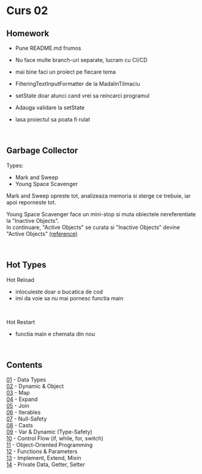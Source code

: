 # Curs 02
  
## Homework

- Pune README.md frumos
- Nu face multe branch-uri separate, lucram cu CI/CD
- mai bine faci un proiect pe fiecare tema 

- FilteringTextInputFormatter de la MadalinTilmaciu
- setState doar atunci cand vrei sa reincarci programul
- Adauga validare la setState
- lasa proiectul sa poata fi rulat

<br>

## Garbage Collector

Types:
- Mark and Sweep
- Young Space Scavenger

Mark and Sweep opreste tot, analizeaza memoria si sterge ce trebuie, iar apoi reporneste tot.

Young Space Scavenger face un mini-stop si muta obiectele nereferentiate la "Inactive Objects". <br>
In continuare, "Active Objects" se curata si "Inactive Objects" devine "Active Objects" [(reference)](https://medium.com/flutter/flutter-dont-fear-the-garbage-collector-d69b3ff1ca30)

<br>

## Hot Types

Hot Reload 
- inlocuieste doar o bucatica de cod
- imi da voie sa nu mai pornesc functia main

<br>

Hot Restart
- functia main e chemata din nou

<br>

## Contents

[01](/01.dart) - Data Types <br>
[02](/02.dart) - Dynamic & Object<br>
[03](/03.dart) - Map <br>
[04](/04.dart) - Expand <br>
[05](/05.dart) - Join <br>
[06](/06.dart) - Iterables <br>
[07](/07.dart) - Null-Safety <br>
[08](/08.dart) - Casts <br>
[09](/09.dart) - Var & Dynamic (Type-Safety) <br>
[10](/10.dart) - Control Flow (if, while, for, switch) <br>
[11](/11.dart) - Object-Oriented Programming <br>
[12](/12.dart) - Functions & Parameters <br>
[13](/13.dart) - Implement, Extend, Mixin <br>
[14](/14.dart) - Private Data, Getter, Setter <br>

<br>